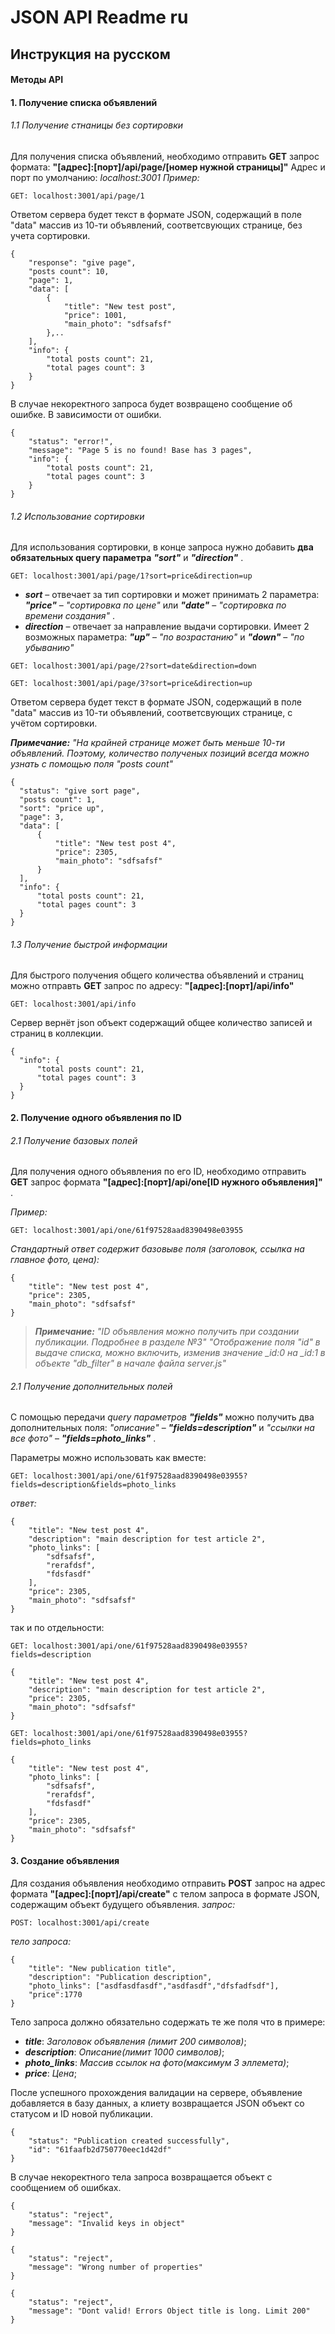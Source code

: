 # JSON API Readme ru
## Инструкция на русском

#### Методы API

#### 1. Получение списка объявлений
  ###### 1.1 Получение стнаницы без сортировки
Для получения списка объявлений, необходимо отправить __GET__ запрос формата:
__"[адрес]:[порт]/api/page/[номер нужной страницы]"__
Адрес и порт по умолчанию: _localhost:3001_
_Пример:_
```
GET: localhost:3001/api/page/1
```
Ответом сервера будет текст в формате JSON, содержащий в поле "data" массив из 10-ти объявлений, соответсвующих странице, без учета сортировки.

```
{
    "response": "give page",
    "posts count": 10,
    "page": 1,
    "data": [
        {
            "title": "New test post",
            "price": 1001,
            "main_photo": "sdfsafsf"
        },..    
    ],
    "info": {
        "total posts count": 21,
        "total pages count": 3
    }
}
```

В случае некоректного запроса будет возвращено сообщение об ошибке. В зависимости от ошибки.
```
{
    "status": "error!",
    "message": "Page 5 is no found! Base has 3 pages",
    "info": {
        "total posts count": 21,
        "total pages count": 3
    }
}
```

  ###### 1.2 Использование сортировки

Для использования сортировки, в конце запроса нужно добавить __два обязательных query параметра__ ___"sort"___ и ___"direction"___ .
```
GET: localhost:3001/api/page/1?sort=price&direction=up
```
  * ___sort___ – отвечает за тип сортировки и может принимать 2 параметра: ___"price"___ – _"сортировка по цене"_ или ___"date"___ – _"сортировка по времени создания"_ .
  * ___direction___ – отвечает за направление выдачи сортировки. Имеет 2 возможных параметра: ___"up"___ – _"по возрастанию"_ и  ___"down"___ – _"по убыванию"_

  ```
  GET: localhost:3001/api/page/2?sort=date&direction=down

  GET: localhost:3001/api/page/3?sort=price&direction=up
  ```
  Ответом сервера будет текст в формате JSON, содержащий в поле "data" массив из 10-ти объявлений, соответсвующих странице, с учётом сортировки.

  ___Примечание:___
    _"На крайней странице может быть меньше 10-ти объявлений. Поэтому, количество полученых позиций всегда можно узнать с помощью поля "posts count"_

  ```
  {
    "status": "give sort page",
    "posts count": 1,
    "sort": "price up",
    "page": 3,
    "data": [
        {
            "title": "New test post 4",
            "price": 2305,
            "main_photo": "sdfsafsf"
        }
    ],
    "info": {
        "total posts count": 21,
        "total pages count": 3
    }
}
  ```

  ###### 1.3 Получение быстрой информации

  Для быстрого получения общего количества объявлений и страниц можно отправть __GET__ запрос по адресу: __"[адрес]:[порт]/api/info"__
  ```
  GET: localhost:3001/api/info
  ```
  Сервер вернёт json объект содержащий общее количество записей и страниц в коллекции.

  ```
  {
    "info": {
        "total posts count": 21,
        "total pages count": 3
    }
  }
  ```
#### 2. Получение одного объявления по ID

###### 2.1 Получение базовых полей

Для получения одного объявления по его ID, необходимо отправить __GET__ запрос формата __"[адрес]:[порт]/api/one[ID нужного объявления]"__ .

_Пример:_
```
GET: localhost:3001/api/one/61f97528aad8390498e03955
```
_Стандартный ответ содержит базовыве поля (заголовок, ссылка на главное фото, цена):_

```
{
    "title": "New test post 4",
    "price": 2305,
    "main_photo": "sdfsafsf"
}
```

>___Примечание:___
    _"ID объявления можно получить при создании публикации. Подробнее в разделе №3"_
    _"Отображение поля "id" в выдаче списка, можно включить, изменив значение \_id:0 на \_id:1 в объекте "db_filter" в начале файла server.js"_
    

###### 2.1 Получение дополнительных полей

С помощью передачи _query параметров_ ___"fields"___ можно получить два дополнительных поля: _"описание"_ – ___"fields=description"___ и _"ссылки на все фото"_ – ___"fields=photo_links"___ .

Параметры можно использовать как вместе:
```
GET: localhost:3001/api/one/61f97528aad8390498e03955?fields=description&fields=photo_links
```
_ответ:_
```
{
    "title": "New test post 4",
    "description": "main description for test article 2",
    "photo_links": [
        "sdfsafsf",
        "rerafdsf",
        "fdsfasdf"
    ],
    "price": 2305,
    "main_photo": "sdfsafsf"
}
```
так и по отдельности:
```
GET: localhost:3001/api/one/61f97528aad8390498e03955?fields=description
```
```
{
    "title": "New test post 4",
    "description": "main description for test article 2",
    "price": 2305,
    "main_photo": "sdfsafsf"
}
```
```
GET: localhost:3001/api/one/61f97528aad8390498e03955?fields=photo_links
```
```
{
    "title": "New test post 4",
    "photo_links": [
        "sdfsafsf",
        "rerafdsf",
        "fdsfasdf"
    ],
    "price": 2305,
    "main_photo": "sdfsafsf"
}
```
#### 3. Создание объявления

Для создания объявления необходимо отправить __POST__ запрос на адрес формата __"[адрес]:[порт]/api/create"__ с телом запроса в формате JSON, содержащим объект будущего объявления.
_запрос:_
```
POST: localhost:3001/api/create
```
_тело запроса:_
```
{
    "title": "New publication title",
    "description": "Publication description",
    "photo_links": ["asdfasdfasdf","asdfasdf","dfsfadfsdf"], 
    "price":1770
}
```
Тело запроса должно обязательно содержать те же поля что в примере:
* ___title___: _Заголовок объявления (лимит 200 символов)_;
* ___description___: _Описание(лимит 1000 символов)_;
* ___photo_links___: _Массив ссылок на фото(максимум 3 эллемета)_;
* ___price___: _Цена_; 

После успешного прохождения валидации на сервере, объявление добавляется в базу данных, а клиету возвращается JSON объект со статусом и ID новой публикации.

```
{
    "status": "Publication created successfully",
    "id": "61faafb2d750770eec1d42df"
}
```
В случае некоректного тела запроса возвращается объект с сообщением об ошибках.

```
{
    "status": "reject",
    "message": "Invalid keys in object"
}
```
```
{
    "status": "reject",
    "message": "Wrong number of properties"
}
```
```
{
    "status": "reject",
    "message": "Dont valid! Errors Object title is long. Limit 200"
}
```
